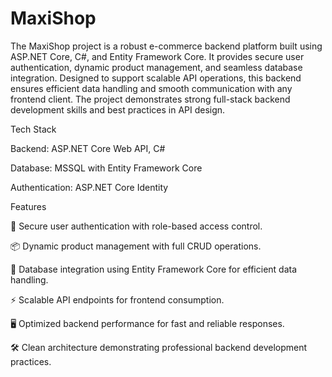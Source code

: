 # MaxiShop
The MaxiShop project is a robust e-commerce backend platform built using ASP.NET Core, C#, and Entity Framework Core. It provides secure user authentication, dynamic product management, and seamless database integration. Designed to support scalable API operations, this backend ensures efficient data handling and smooth communication with any frontend client. The project demonstrates strong full-stack backend development skills and best practices in API design.

Tech Stack

Backend: ASP.NET Core Web API, C#

Database: MSSQL with Entity Framework Core

Authentication: ASP.NET Core Identity

Features

🔐 Secure user authentication with role-based access control.

📦 Dynamic product management with full CRUD operations.

💾 Database integration using Entity Framework Core for efficient data handling.

⚡ Scalable API endpoints for frontend consumption.

🖥️ Optimized backend performance for fast and reliable responses.

🛠️ Clean architecture demonstrating professional backend development practices.
